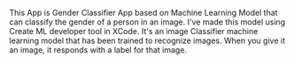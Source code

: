 This App is Gender Classifier App based on Machine Learning Model that can classify the gender of a person in an image.
I've made this model using Create ML developer tool in XCode.
It's an image Classifier machine learning model that has been trained to recognize images. When you give it an image, it responds with a label for that image.
